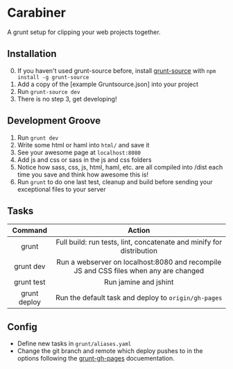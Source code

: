 Carabiner
=========
A grunt setup for clipping your web projects together.

Installation
------------
0. If you haven't used grunt-source before, install [grunt-source](https://www.npmjs.org/package/grunt-source) with `npm install -g grunt-source`
1. Add a copy of the [example Gruntsource.json] into your project
2. Run `grunt-source dev`
3. There is no step 3, get developing!

Development Groove
------------------
1. Run `grunt dev`
2. Write some html or haml into `html/` and save it
3. See your awesome page at `localhost:8080`
4. Add js and css or sass in the js and css folders
5. Notice how sass, css, js, html, haml, etc. are all compiled into /dist each time you save and think how awesome this is!
6. Run `grunt` to do one last test, cleanup and build before sending your exceptional files to your server


Tasks
-----
|   Command        |                                         Action                                        |
|:----------------:|:-------------------------------------------------------------------------------------:|
| grunt            | Full build: run tests, lint, concatenate and minify for distribution                  |
| grunt dev        | Run a webserver on localhost:8080 and recompile JS and CSS files when any are changed |
| grunt test       | Run jamine and jshint                                                                 |
| grunt deploy     | Run the default task and deploy to `origin/gh-pages`                                  |

Config
------
- Define new tasks in `grunt/aliases.yaml`
- Change the git branch and remote which deploy pushes to in the options following the [grunt-gh-pages](https://github.com/tschaub/grunt-gh-pages#optionsrepo) docuementation.
